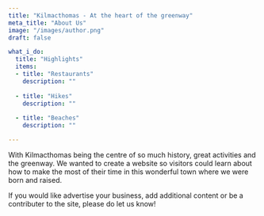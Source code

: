 ```yaml
---
title: "Kilmacthomas - At the heart of the greenway"
meta_title: "About Us"
image: "/images/author.png"
draft: false

what_i_do:
  title: "Highlights"
  items:
  - title: "Restaurants"
    description: ""
  
  - title: "Hikes"
    description: ""
  
  - title: "Beaches"
    description: ""

---
```


With Kilmacthomas being the centre of so much history, great activities and the greenway. We wanted to create a website so visitors could learn about how to make the most of their time in this wonderful town where we were born and raised.

If you would like advertise your business, add additional content or be a contributer to the site, please do let us know!

